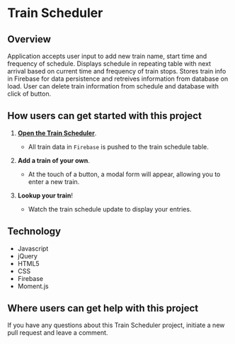 # Train Scheduler #

## Overview ##

Application accepts user input to add new train name, start time and frequency of schedule. Displays schedule in repeating table with next arrival based on current time and frequency of train stops. Stores train info in Firebase for data persistence and retreives information from database on load. User can delete train information from schedule and database with click of button.

## How users can get started with this project ## 

1. **[Open the Train Scheduler](https://chereenielson.github.io/Train-Scheduler/)**.
    - All train data in `Firebase` is pushed to the train schedule table.

2. **Add a train of your own**.
    - At the touch of a button, a modal form will appear, allowing you to enter a new train. 

3. **Lookup your train**!
    - Watch the train schedule update to display your entries.

## Technology ##
+ Javascript
+ jQuery
+ HTML5
+ CSS
+ Firebase
+ Moment.js

## Where users can get help with this project ##

If you have any questions about this Train Scheduler project, initiate a new pull request and leave a comment.

